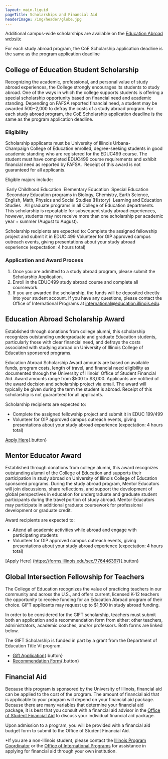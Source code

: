 ```yaml
---
layout: main.liquid
pageTitle: Scholarships and Financial Aid
headerImage: /img/header/globe.jpg
---
```

Additional campus-wide scholarships are available on the [Education Abroad website](https://www.studyabroad.illinois.edu/outgoing-students/costs-scholarships/scholarships/index.html)

For each study abroad program, the CoE Scholarship application deadline is the same as the program application deadline

## College of Education Student Scholarship

Recognizing the academic, professional, and personal value of study abroad experiences, the College strongly encourages its students to study abroad. One of the ways in which the college supports students is offering a special scholarship opportunity based on financial need and academic standing. Depending on FAFSA reported financial need, a student may be awarded $500-$2,000 to defray the costs of a study abroad program. For each study abroad program, the CoE Scholarship application deadline is the same as the program application deadline.

### Eligibility
Scholarship applicants must be University of Illinois Urbana- Champaign College of Education enrolled, degree-seeking students in good academic standing who are registered for the EDUC499 course. The student must have completed EDUC499 course requirements and exhibit financial need as reported by FAFSA.  Receipt of this award is not guaranteed for all applicants.

Eligible majors include:

 Early Childhood Education
 Elementary Education
 Special Education
 Secondary Education programs in Biology, Chemistry, Earth Science, English, Math, Physics and Social Studies (History)
 Learning and Education Studies 
 All graduate programs in all College of Education departments.
This scholarship is repeatable for subsequent study abroad experiences, however, students may not receive more than one scholarship per academic year + summer (August to August).

Scholarship recipients are expected to:
Complete the assigned fellowship project and submit it in EDUC 499
Volunteer for OIP approved campus outreach events, giving presentations about your study abroad experience (expectation: 4 hours total)

### Application and Award Process
1. Once you are admitted to a study abroad program, please submit the Scholarship Application.
2. Enroll in the EDUC499 study abroad course and complete all coursework. 
3. If you are awarded the scholarship, the funds will be deposited directly into your student account.
If you have any questions, please contact the Office of International Programs at international@education.illinois.edu.


## Education Abroad Scholarship Award 

Established through donations from college alumni, this scholarship recognizes outstanding undergraduate and graduate Education students, particularly those with clear financial need, and defrays the costs associated with studying abroad on University of Illinois College of Education sponsored programs. 

Education Abroad Scholarship Award amounts are based on available funds, program costs, length of travel, and financial need eligibility as documented through the University of Illinois' Office of Student Financial Aid. Award amounts range from $500 to $3,000. Applicants are notified of the award decision and scholarship project via email. The award will typically be given during the term the student is abroad. Receipt of this scholarship is not guaranteed for all applicants.

Scholarship recipients are expected to:
* Complete the assigned fellowship project and submit it in EDUC 199/499
* Volunteer for OIP approved campus outreach events, giving presentations about your study abroad experience (expectation: 4 hours total)

[Apply Here](https://forms.illinois.edu/sec/567617119){.button}

## Mentor Educator Award

Established through donations from college alumni, this award recognizes outstanding alumni of the College of Education and supports their participation in study abroad on University of Illinois College of Education sponsored programs. During the study abroad program, Mentor Educators will join discussions, share reflections, and support the development of global perspectives in education for undergraduate and graduate student participants during the travel portion of study abroad. Mentor Educators may participate in additional graduate coursework for professional development or graduate credit. 

Award recipients are expected to:
* Attend all academic activities while abroad and engage with participating students
* Volunteer for OIP approved campus outreach events, giving presentations about your study abroad experience (expectation: 4 hours total)

[Apply Here] (https://forms.illinois.edu/sec/776446397){.button}

## Global Intersection Fellowship for Teachers

The College of Education recognizes the value of practicing teachers in our community and across the U.S., and offers current, licensed K-12 teachers the opportunity to receive funding for an Education Abroad program of their choice. GIFT applicants may request up to $1,500 in study abroad funding. 

In order to be considered for the GIFT scholarship, teachers must submit both an application and a recommendation form from either: other teachers, administrators, academic coaches, and/or professors. Both forms are linked below. 

The GIFT Scholarship is funded in part by a grant from the Department of Education Title VI program.
* [Gift Application](https://forms.illinois.edu/sec/965420904){.button}
* [Recommendation Form](https://forms.illinois.edu/sec/2129804469){.button}

## Financial Aid
Because this program is sponsored by the University of Illinois, financial aid can be applied to the cost of the program. The amount of financial aid that is applicable to your program will depend on your financial aid package. Because there are many variables that determine your financial aid package, it is best that you consult with a financial aid advisor in the [Office of Student Financial Aid](https://www.osfa.illinois.edu/) to discuss your individual financial aid package. 

Upon admission to a program, you will be provided with a financial aid budget form to submit to the Office of Student Financial Aid.

*If you are a non-Illinois student, please contact the [Illinois Program Coordinator](mailto:jminni3@illinois.edu) or the [Office of International Programs](mailto:international@education.illinois.edu) for assistance in applying for financial aid through your own institution.
